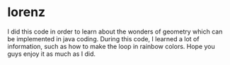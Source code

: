 # lorenz
I did this code in order to learn about the wonders of geometry which can be implemented in java coding. During this code, I learned a lot of information, such as how to make the loop in rainbow colors. Hope you guys enjoy it as much as I did. 
